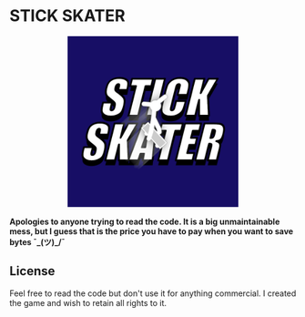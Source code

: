 # STICK SKATER

<p align="center"><img width="300" height="300" src="assets/logo-twolines.png"></p>

**Apologies to anyone trying to read the code. It is a big unmaintainable mess, but I guess that is the price you have to pay when you want to save bytes ¯\_(ツ)_/¯**

## License

Feel free to read the code but don't use it for anything commercial.
I created the game and wish to retain all rights to it.
